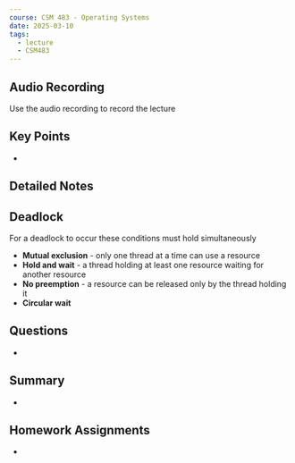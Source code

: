 ```yaml
---
course: CSM 483 - Operating Systems
date: 2025-03-10
tags:
  - lecture
  - CSM483
---
```


## Audio Recording
Use the audio recording to record the lecture

## Key Points
- 

## Detailed Notes
## Deadlock

For a deadlock to occur these conditions must hold simultaneously 
- **Mutual exclusion** - only one thread at a time can use a resource
- **Hold and wait** - a thread holding at least one resource waiting for another resource
- **No preemption** - a resource can be released only by the thread holding it
- **Circular wait**

## Questions
- 

## Summary
- 

## Homework Assignments
-
